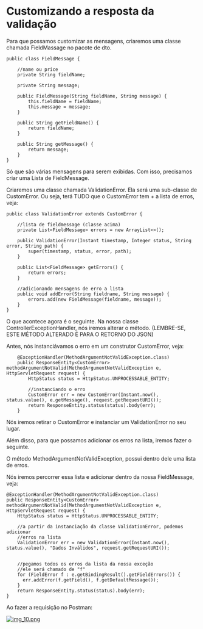 # Customizando a resposta da validação

Para que possamos customizar as mensagens, criaremos uma classe chamada FieldMassage no pacote de dto.

```
public class FieldMessage {

    //name ou price
    private String fieldName;

    private String message;

    public FieldMessage(String fieldName, String message) {
        this.fieldName = fieldName;
        this.message = message;
    }

    public String getFieldName() {
        return fieldName;
    }

    public String getMessage() {
        return message;
    }
}
```

Só que são várias mensagens para serem exibidas. Com isso, precisamos criar uma Lista de FieldMessage.

Criaremos uma classe chamada ValidationError. Ela será uma sub-classe de CustomError. Ou seja, terá TUDO que o CustomError tem + a lista de erros, veja:

```
public class ValidationError extends CustomError {
    
    //lista de fieldmessage (classe acima)
    private List<FieldMessage> errors = new ArrayList<>();

    public ValidationError(Instant timestamp, Integer status, String error, String path) {
        super(timestamp, status, error, path);
    }

    public List<FieldMessage> getErrors() {
        return errors;
    }

    //adicionando mensagens de erro a lista
    public void addError(String fieldname, String message) {
        errors.add(new FieldMessage(fieldname, message));
    }
}
```

O que acontece agora é o seguinte. Na nossa classe ControllerExceptionHandler, nós iremos alterar o método. (LEMBRE-SE, ESTE MÉTODO ALTERADO É PARA O RETORNO DO JSON)

Antes, nós instanciávamos o erro em um construtor CustomError, veja:

```
    @ExceptionHandler(MethodArgumentNotValidException.class)
    public ResponseEntity<CustomError> methodArgumentNotValid(MethodArgumentNotValidException e, HttpServletRequest request) {
        HttpStatus status = HttpStatus.UNPROCESSABLE_ENTITY;
        
        //instanciando o erro
        CustomError err = new CustomError(Instant.now(), status.value(), e.getMessage(), request.getRequestURI());
        return ResponseEntity.status(status).body(err);
    }
```

Nós iremos retirar o CustomError e instanciar um ValidationError no seu lugar.

Além disso, para que possamos adicionar os erros na lista, iremos fazer o seguinte.

O método MethodArgumentNotValidException, possui dentro dele uma lista de erros.

Nós iremos percorrer essa lista e adicionar dentro da nossa FieldMessage, veja:

```
@ExceptionHandler(MethodArgumentNotValidException.class)
public ResponseEntity<CustomError> methodArgumentNotValid(MethodArgumentNotValidException e, HttpServletRequest request) {
    HttpStatus status = HttpStatus.UNPROCESSABLE_ENTITY;

    //a partir da instanciação da classe ValidationError, podemos adicionar
    //erros na lista
    ValidationError err = new ValidationError(Instant.now(), status.value(), "Dados Inválidos", request.getRequestURI());


    //pegamos todos os erros da lista da nossa exceção
    //ele será chamado de "f"
    for (FieldError f : e.getBindingResult().getFieldErrors()) {
      err.addError(f.getField(), f.getDefaultMessage());
    }
    return ResponseEntity.status(status).body(err);
}
```

Ao fazer a requisição no Postman:

[![img\_10.png](https://github.com/zenonxd/api-camadas-crud-excp-validation/raw/main/img\_10.png)](img\_10.png)
